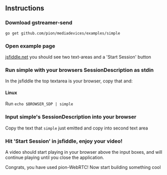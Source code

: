 ## Instructions

### Download gstreamer-send

```
go get github.com/pion/mediadevices/examples/simple
```

### Open example page

[jsfiddle.net](https://jsfiddle.net/z7ms3u5r/) you should see two text-areas and a 'Start Session' button

### Run simple with your browsers SessionDescription as stdin

In the jsfiddle the top textarea is your browser, copy that and:

#### Linux

Run `echo $BROWSER_SDP | simple`

### Input simple's SessionDescription into your browser

Copy the text that `simple` just emitted and copy into second text area

### Hit 'Start Session' in jsfiddle, enjoy your video!

A video should start playing in your browser above the input boxes, and will continue playing until you close the application.

Congrats, you have used pion-WebRTC! Now start building something cool
